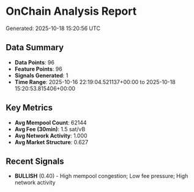 # OnChain Analysis Report
Generated: 2025-10-18 15:20:56 UTC

## Data Summary
- **Data Points**: 96
- **Feature Points**: 96
- **Signals Generated**: 1
- **Time Range**: 2025-10-16 22:19:04.521137+00:00 to 2025-10-18 15:20:53.815406+00:00

## Key Metrics
- **Avg Mempool Count**: 62144
- **Avg Fee (30min)**: 1.5 sat/vB
- **Avg Network Activity**: 1.000
- **Avg Market Structure**: 0.627

## Recent Signals
- **BULLISH** (0.40) - High mempool congestion; Low fee pressure; High network activity
